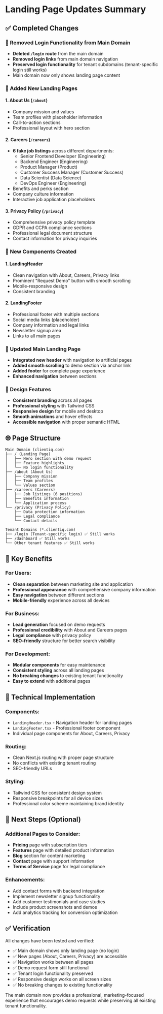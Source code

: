 # Landing Page Updates Summary

## ✅ Completed Changes

### 🚫 Removed Login Functionality from Main Domain
- **Deleted `/login` route** from the main domain
- **Removed login links** from main domain navigation
- **Preserved login functionality** for tenant subdomains (tenant-specific login still works)
- Main domain now only shows landing page content

### 🎯 Added New Landing Pages

#### 1. **About Us** (`/about`)
- Company mission and values
- Team profiles with placeholder information
- Call-to-action sections
- Professional layout with hero section

#### 2. **Careers** (`/careers`) 
- **6 fake job listings** across different departments:
  - Senior Frontend Developer (Engineering)
  - Backend Engineer (Engineering) 
  - Product Manager (Product)
  - Customer Success Manager (Customer Success)
  - Data Scientist (Data Science)
  - DevOps Engineer (Engineering)
- Benefits and perks section
- Company culture information
- Interactive job application placeholders

#### 3. **Privacy Policy** (`/privacy`)
- Comprehensive privacy policy template
- GDPR and CCPA compliance sections
- Professional legal document structure
- Contact information for privacy inquiries

### 🧩 New Components Created

#### 1. **LandingHeader**
- Clean navigation with About, Careers, Privacy links
- Prominent "Request Demo" button with smooth scrolling
- Mobile-responsive design
- Consistent branding

#### 2. **LandingFooter**
- Professional footer with multiple sections
- Social media links (placeholder)
- Company information and legal links
- Newsletter signup area
- Links to all main pages

### 🔄 Updated Main Landing Page
- **Integrated new header** with navigation to artificial pages
- **Added smooth scrolling** to demo section via anchor link
- **Added footer** for complete page experience
- **Enhanced navigation** between sections

### 🎨 Design Features
- **Consistent branding** across all pages
- **Professional styling** with Tailwind CSS
- **Responsive design** for mobile and desktop
- **Smooth animations** and hover effects
- **Accessible navigation** with proper semantic HTML

## 🌐 Page Structure

```
Main Domain (clientiq.com)
├── / (Landing Page)
│   ├── Hero section with demo request
│   ├── Feature highlights
│   └── No login functionality
├── /about (About Us)
│   ├── Company mission
│   ├── Team profiles
│   └── Values section
├── /careers (Careers)
│   ├── Job listings (6 positions)
│   ├── Benefits information
│   └── Application process
└── /privacy (Privacy Policy)
    ├── Data protection information
    ├── Legal compliance
    └── Contact details

Tenant Domains (*.clientiq.com)
├── /login (Tenant-specific login) ✅ Still works
├── /dashboard ✅ Still works
└── Other tenant features ✅ Still works
```

## 🚀 Key Benefits

### For Users:
- **Clean separation** between marketing site and application
- **Professional appearance** with comprehensive company information
- **Easy navigation** between different sections
- **Mobile-friendly** experience across all devices

### For Business:
- **Lead generation** focused on demo requests
- **Professional credibility** with About and Careers pages
- **Legal compliance** with privacy policy
- **SEO-friendly** structure for better search visibility

### For Development:
- **Modular components** for easy maintenance
- **Consistent styling** across all landing pages
- **No breaking changes** to existing tenant functionality
- **Easy to extend** with additional pages

## 🔧 Technical Implementation

### Components:
- `LandingHeader.tsx` - Navigation header for landing pages
- `LandingFooter.tsx` - Professional footer component
- Individual page components for About, Careers, Privacy

### Routing:
- Clean Next.js routing with proper page structure
- No conflicts with existing tenant routing
- SEO-friendly URLs

### Styling:
- Tailwind CSS for consistent design system
- Responsive breakpoints for all device sizes
- Professional color scheme maintaining brand identity

## 🎯 Next Steps (Optional)

### Additional Pages to Consider:
- **Pricing** page with subscription tiers
- **Features** page with detailed product information
- **Blog** section for content marketing
- **Contact** page with support information
- **Terms of Service** page for legal compliance

### Enhancements:
- Add contact forms with backend integration
- Implement newsletter signup functionality
- Add customer testimonials and case studies
- Include product screenshots and demos
- Add analytics tracking for conversion optimization

## ✅ Verification

All changes have been tested and verified:
- ✅ Main domain shows only landing page (no login)
- ✅ New pages (About, Careers, Privacy) are accessible
- ✅ Navigation works between all pages
- ✅ Demo request form still functional
- ✅ Tenant login functionality preserved
- ✅ Responsive design works on all screen sizes
- ✅ No breaking changes to existing functionality

The main domain now provides a professional, marketing-focused experience that encourages demo requests while preserving all existing tenant functionality.
